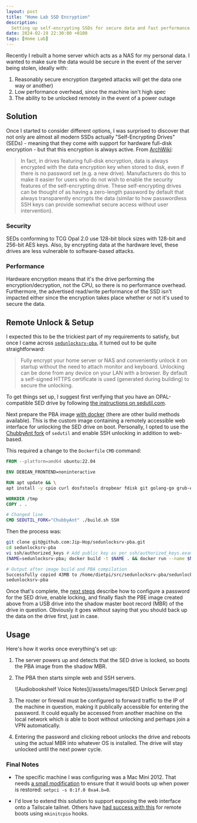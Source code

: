 ```yaml
---
layout: post
title: "Home Lab SSD Encryption"
description:
  Setting up self-encrypting SSDs for secure data and fast performance.
date: 2024-02-19 22:30:00 +0100
tags: [Home Lab]
---
```


Recently I rebuilt a home server which acts as a NAS for my personal data. I wanted to make sure the data would be secure in the event of the server being stolen, ideally with:

1. Reasonably secure encryption (targeted attacks will get the data one way or another)
2. Low performance overhead, since the machine isn't high spec
3. The ability to be unlocked remotely in the event of a power outage

## Solution

Once I started to consider different options, I was surprised to discover that not only are almost all modern SSDs actually "Self-Encrypting Drives" (SEDs) - meaning that they come with support for hardware full-disk encryption - but that this encryption is always active. From [ArchWiki](https://wiki.archlinux.org/title/Self-encrypting_drives):

> In fact, in drives featuring full-disk encryption, data is always encrypted with the data encryption key when stored to disk, even if there is no password set (e.g. a new drive). Manufacturers do this to make it easier for users who do not wish to enable the security features of the self-encrypting drive. These self-encrypting drives can be thought of as having a zero-length password by default that always transparently encrypts the data (similar to how passwordless SSH keys can provide somewhat secure access without user intervention).

<!--more-->

### Security

SEDs conforming to TCG Opal 2.0 use 128-bit block sizes with 128-bit and 256-bit AES keys. Also, by encrypting data at the hardware level, these drives are less vulnerable to software-based attacks.

### Performance

Hardware encryption means that it's the drive performing the encryption/decryption, not the CPU, so there is no performance overhead. Furthermore, the advertised read/write performance of the SSD isn't impacted either since the encryption takes place whether or not it's used to secure the data.

## Remote Unlock & Setup

I expected this to be the trickiest part of my requirements to satisfy, but once I came across [`sedunlocksrv-pba`](https://github.com/Jip-Hop/sedunlocksrv-pba), it turned out to be quite straightforward:

> Fully encrypt your home server or NAS and conveniently unlock it on startup without the need to attach monitor and keyboard. Unlocking can be done from any device on your LAN with a browser. By default a self-signed HTTPS certificate is used (generated during building) to secure the unlocking.

To get things set up, I suggest first verifying that you have an OPAL-compatible SED drive by following [the instructions on sedutil.com](https://sedutil.com/).

Next prepare the PBA image [with docker](https://github.com/Jip-Hop/sedunlocksrv-pba?tab=readme-ov-file#building-with-docker) (there are other build methods available). This is the custom image containing a remotely accessible web interface for unlocking the SED drive on boot. Personally, I opted to use the [ChubbyAnt fork](https://github.com/ChubbyAnt/sedutil) of `sedutil` and enable SSH unlocking in addition to web-based.

This required a change to the `Dockerfile` `CMD` command:

```Dockerfile
FROM --platform=amd64 ubuntu:22.04

ENV DEBIAN_FRONTEND=noninteractive

RUN apt update && \
apt install -y cpio curl dosfstools dropbear fdisk git golang-go grub-efi-amd64-bin grub-efi-ia32-bin grub-pc-bin grub2-common libarchive>

WORKDIR /tmp
COPY . .

# Changed line
CMD SEDUTIL_FORK="ChubbyAnt" ./build.sh SSH
```

Then the process was:

```bash
git clone git@github.com:Jip-Hop/sedunlocksrv-pba.git
cd sedunlocksrv-pba
vi ssh/authorized_keys # Add public key as per ssh/authorized_keys.example
(NAME=sedunlocksrv-pba; docker build -t $NAME . && docker run --name $NAME --privileged $NAME && docker cp $NAME:/tmp/sedunlocksrv-pba.img sedunlocksrv-pba.img; docker rm $NAME)

# Output after image build and PBA compilation
Successfully copied 43MB to /home/dietpi/src/sedunlocksrv-pba/sedunlocksrv-pba.img
sedunlocksrv-pba
```

Once that's complete, the [next steps](https://github.com/Jip-Hop/sedunlocksrv-pba?tab=readme-ov-file#encrypting-your-drive-and-flashing-the-pba) describe how to configure a password for the SED drive, enable locking, and finally flash the PBE image created above from a USB drive into the shadow master boot record (MBR) of the drive in question. Obviously it goes without saying that you should back up the data on the drive first, just in case.

## Usage

Here's how it works once everything's set up:

1. The server powers up and detects that the SED drive is locked, so boots the PBA image from the shadow MBR.

2. The PBA then starts simple web and SSH servers.

    ![Audiobookshelf Voice Notes](/assets/images/SED Unlock Server.png)

3. The router or firewall must be configured to forward traffic to the IP of the machine in question, making it publically accessible for entering the password. It could equally be accessed from another machine on the local network which _is_ able to boot without unlocking and perhaps join a VPN automatically.

3. Entering the password and clicking reboot unlocks the drive and reboots using the actual MBR into whatever OS is installed. The drive will stay unlocked until the next power cycle.

### Final Notes

- The specific machine I was configuring was a Mac Mini 2012. That needs [a small modification](https://smackerelofopinion.blogspot.com/2011/09/mac-mini-rebooting-tweaks-setpci-s-01f0.html) to ensure that it would boots up when power is restored: `setpci -s 0:1f.0 0xa4.b=0`.

- I'd love to extend this solution to support exposing the web interface onto a Tailscale tailnet. Others have [had success with this](https://tavianator.com/2022/remote_reboots.html#tailscale) for remote boots using `mkinitcpio` hooks.
